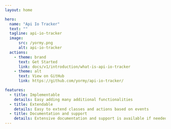 ```yaml
---
layout: home

hero:
  name: "Api Io Tracker"
  text: ""
  tagline: api-io-tracker
  image:
      src: /yormy.png
      alt: api-io-tracker
  actions:
    - theme: brand
      text: Get Started
      link: docs/v1/introduction/what-is-api-io-tracker
    - theme: alt
      text: View on GitHub
      link: https://github.com/yormy/api-io-tracker/

features:
  - title: Implementable
    details: Easy adding many additional functionalities
  - title: Extendable
    details: Easy to extend classes and actions based on events
  - title: Documentation and support
    details: Extensive documentation and support is available if needed
---
```

